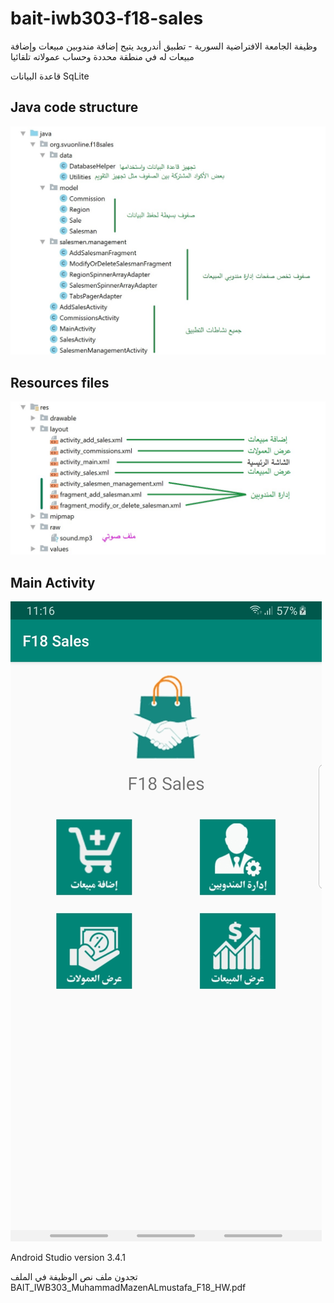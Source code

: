 # bait-iwb303-f18-sales
وظيفة الجامعة الافتراضية السورية - تطبيق أندرويد يتيح إضافة مندوبين مبيعات وإضافة مبيعات له في منطقة محددة وحساب عمولاته تلقائيا

قاعدة البيانات SqLite

## Java code structure
![Java code structure](java.jpg)

## Resources files
![Resources files](res.jpg)

## Main Activity
![App Main Activity](app.jpg)

Android Studio version 3.4.1

تجدون ملف نص الوظيفة في الملف
BAIT_IWB303_MuhammadMazenALmustafa_F18_HW.pdf
